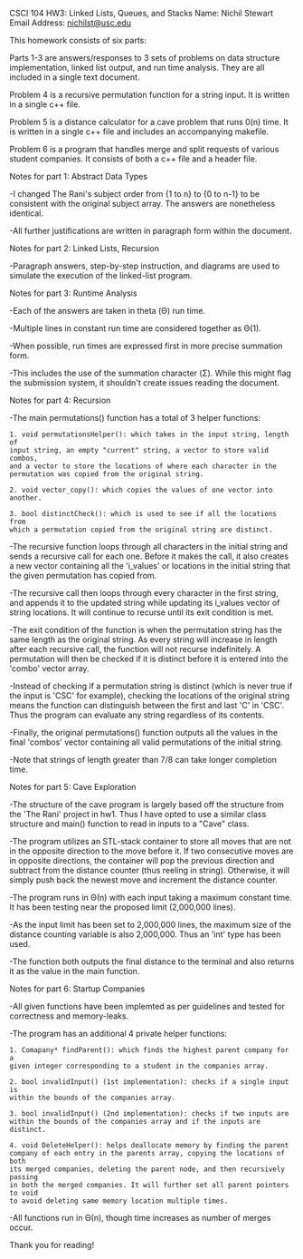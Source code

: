 CSCI 104 HW3: Linked Lists, Queues, and Stacks
Name: Nichil Stewart
Email Address: nichilst@usc.edu


This homework consists of six parts:

Parts 1-3 are answers/responses to 3 sets of problems on data structure
implementation, linked list output, and run time analysis. They are all
included in a single text document.

Problem 4 is a recursive permutation function for a string input. It is written
in a single c++ file.

Problem 5 is a distance calculator for a cave problem that runs 0(n) time.
It is written in a single c++ file and includes an accompanying makefile.

Problem 6 is a program that handles merge and split requests of various 
student companies. It consists of both a c++ file and a header file.


Notes for part 1: Abstract Data Types

-I changed The Rani's subject order from {1 to n} to {0 to n-1} to be consistent
with the original subject array. The answers are nonetheless identical.

-All further justifications are written in paragraph form within the document.


Notes for part 2: Linked Lists, Recursion

-Paragraph answers, step-by-step instruction, and diagrams are used to simulate
the execution of the linked-list program.


Notes for part 3: Runtime Analysis

-Each of the answers are taken in theta (Θ) run time.

-Multiple lines in constant run time are considered together as Θ(1).

-When possible, run times are expressed first in more precise summation form.

-This includes the use of the summation character (Σ). While this might flag
the submission system, it shouldn't create issues reading the document.


Notes for part 4: Recursion

-The main permutations() function has a total of 3 helper functions:
	
	1. void permutationsHelper(): which takes in the input string, length of 
	input string, an empty "current" string, a vector to store valid combos,
	and a vector to store the locations of where each character in the 
	permutation was copied from the original string. 
	
	2. void vector_copy(): which copies the values of one vector into another.
	
	3. bool distinctCheck(): which is used to see if all the locations from
	which a permutation copied from the original string are distinct.

-The recursive function loops through all characters in the initial string and
sends a recursive call for each one. Before it makes the call, it also creates
a new vector containing all the 'i_values' or locations in the initial string
that the given permutation has copied from. 

-The recursive call then loops through every character in the first string, and
appends it to the updated string while updating its i_values vector of string
locations. It will continue to recurse until its exit condition is met.

-The exit condition of the function is when the permutation string has the same
length as the original string. As every string will increase in length after
each recursive call, the function will not recurse indefinitely. A permutation
will then be checked if it is distinct before it is entered into the 'combo'
vector array.

-Instead of checking if a permutation string is distinct (which is never true
if the input is 'CSC' for example), checking the locations of the original
string means the function can distinguish between the first and last 'C' in
'CSC'. Thus the program can evaluate any string regardless of its contents. 

-Finally, the original permutations() function outputs all the values in the
final 'combos' vector containing all valid permutations of the initial string.

-Note that strings of length greater than 7/8 can take longer completion time.


Notes for part 5: Cave Exploration

-The structure of the cave program is largely based off the structure from the
'The Rani' project in hw1. Thus I have opted to use a similar class structure
and main() function to read in inputs to a "Cave" class.

-The program utilizes an STL-stack container to store all moves that are not in
the opposite direction to the move before it. If two consecutive moves are in
opposite directions, the container will pop the previous direction and subtract
from the distance counter (thus reeling in string). Otherwise, it will simply
push back the newest move and increment the distance counter.

-The program runs in Θ(n) with each input taking a maximum constant time. It has
been testing near the proposed limit (2,000,000 lines).

-As the input limit has been set to 2,000,000 lines, the maximum size of the
distance counting variable is also 2,000,000. Thus an 'int' type has been used.

-The function both outputs the final distance to the terminal and also returns
it as the value in the main function.


Notes for part 6: Startup Companies

-All given functions have been implemted as per guidelines and tested for
correctness and memory-leaks.

-The program has an additional 4 private helper functions:
	
	1. Comapany* findParent(): which finds the highest parent company for a
	given integer corresponding to a student in the companies array.

	2. bool invalidInput() (1st implementation): checks if a single input is
	within the bounds of the companies array.
	
	3. bool invalidInput() (2nd implementation): checks if two inputs are 
	within the bounds of the companies array and if the inputs are distinct.

	4. void DeleteHelper(): helps deallocate memory by finding the parent 
	company of each entry in the parents array, copying the locations of both
	its merged companies, deleting the parent node, and then recursively passing
	in both the merged companies. It will further set all parent pointers to void
	to avoid deleting same memory location multiple times. 

-All functions run in Θ(n), though time increases as number of merges occur.


Thank you for reading!